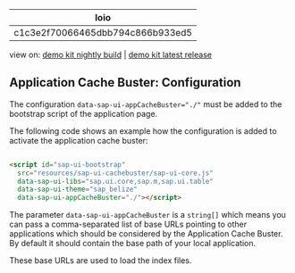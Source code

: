 <!-- loioc1c3e2f70066465dbb794c866b933ed5 -->

| loio |
| -----|
| c1c3e2f70066465dbb794c866b933ed5 |

<div id="loio">

view on: [demo kit nightly build](https://openui5nightly.hana.ondemand.com/#/topic/c1c3e2f70066465dbb794c866b933ed5) | [demo kit latest release](https://openui5.hana.ondemand.com/#/topic/c1c3e2f70066465dbb794c866b933ed5)</div>

## Application Cache Buster: Configuration

The configuration `data-sap-ui-appCacheBuster="./"` must be added to the bootstrap script of the application page.

The following code shows an example how the configuration is added to activate the application cache buster:

```html

<script id="sap-ui-bootstrap"
  src="resources/sap-ui-cachebuster/sap-ui-core.js"
  data-sap-ui-libs="sap.ui.core,sap.m,sap.ui.table"
  data-sap-ui-theme="sap_belize"
  data-sap-ui-appCacheBuster="./"></script>
```

The parameter `data-sap-ui-appCacheBuster` is a `string[]` which means you can pass a comma-separated list of base URLs pointing to other applications which should be considered by the Application Cache Buster. By default it should contain the base path of your local application.

These base URLs are used to load the index files.

